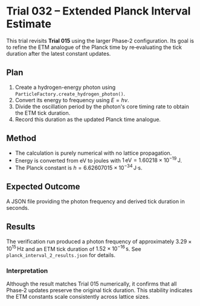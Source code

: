 # Trial 032 – Extended Planck Interval Estimate

This trial revisits **Trial 015** using the larger Phase‑2 configuration. Its goal is to refine the ETM analogue of the Planck time by re‑evaluating the tick duration after the latest constant updates.

## Plan
1. Create a hydrogen-energy photon using `ParticleFactory.create_hydrogen_photon()`.
2. Convert its energy to frequency using $E=h\nu$.
3. Divide the oscillation period by the photon's core timing rate to obtain the ETM tick duration.
4. Record this duration as the updated Planck time analogue.

## Method
- The calculation is purely numerical with no lattice propagation.
- Energy is converted from eV to joules with $1\,\text{eV}=1.60218\times10^{-19}\,\text{J}$.
- The Planck constant is $h=6.62607015\times10^{-34}\,\text{J·s}$.

## Expected Outcome
A JSON file providing the photon frequency and derived tick duration in seconds.

## Results
The verification run produced a photon frequency of approximately $3.29\times10^{15}\,\text{Hz}$ and an ETM tick duration of $1.52\times10^{-16}\,\text{s}$.  See `planck_interval_2_results.json` for details.

### Interpretation
Although the result matches Trial 015 numerically, it confirms that all Phase‑2 updates preserve the original tick duration. This stability indicates the ETM constants scale consistently across lattice sizes.
